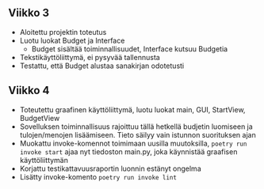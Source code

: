 ## Viikko 3

- Aloitettu projektin toteutus
- Luotu luokat Budget ja Interface
  - Budget sisältää toiminnallisuudet, Interface kutsuu Budgetia
- Tekstikäyttöliittymä, ei pysyvää tallennusta
- Testattu, että Budget alustaa sanakirjan odotetusti

## Viikko 4
- Toteutettu graafinen käyttöliittymä, luotu luokat main, GUI, StartView, BudgetView
- Sovelluksen toiminnallisuus rajoittuu tällä hetkellä budjetin luomiseen ja tulojen/menojen lisäämiseen. Tieto säilyy vain istunnon suorituksen ajan
- Muokattu invoke-komennot toimimaan uusilla muutoksilla, `poetry run invoke start` ajaa nyt tiedoston main.py, joka käynnistää graafisen käyttöliittymän
- Korjattu testikattavuusraportin luonnin estänyt ongelma
- Lisätty invoke-komento `poetry run invoke lint`
